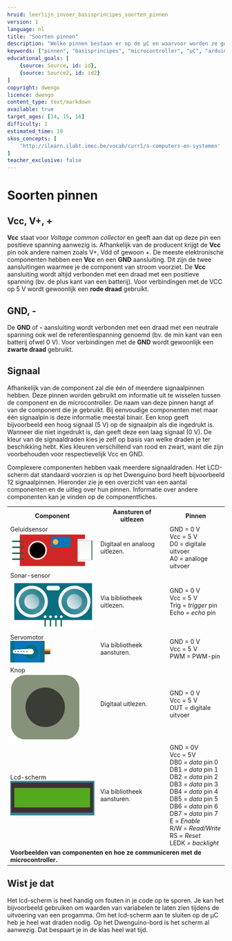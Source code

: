 ```yaml
---
hruid: leerlijn_invoer_basisprincipes_soorten_pinnen
version: 1
language: nl
title: "Soorten pinnen"
description: "Welke pinnen bestaan er op de µC en waarvoor worden ze gebruikt?"
keywords: ["pinnen", "basisprincipes", "microcontroller", "µC", "arduino", "dwenguino"]
educational_goals: [
    {source: Source, id: id}, 
    {source: Source2, id: id2}
]
copyright: dwengo
licence: dwengo
content_type: text/markdown
available: true
target_ages: [14, 15, 16]
difficulty: 1
estimated_time: 10
skos_concepts: [
    'http://ilearn.ilabt.imec.be/vocab/curr1/s-computers-en-systemen'
]
teacher_exclusive: false
---
```


# Soorten pinnen

## Vcc, V+, +

**Vcc** staat voor *Voltage common collector* en geeft aan dat op deze pin een positieve spanning aanwezig is. Afhankelijk van de producent krijgt de **Vcc**  pin ook andere namen zoals V+, Vdd of gewoon +. De meeste elektronische componenten hebben een **Vcc** en een **GND** aansluiting. Dit zijn de twee aansluitingen waarmee je de component van stroom voorziet. De **Vcc** aansluiting wordt altijd verbonden met een draad met een positieve spanning (bv. de plus kant van een batterij). Voor verbindingen met de VCC op 5 V wordt gewoonlijk een **rode draad** gebruikt. 

## GND, -

De **GND** of **-** aansluiting wordt verbonden met een draad met een neutrale spanning ook wel de referentiespanning genoemd (bv. de min kant van een batterij ofwel 0 V). Voor verbindingen met de **GND** wordt gewoonlijk een **zwarte draad** gebruikt. 

## Signaal

Afhankelijk van de component zal die één of meerdere signaalpinnen hebben. Deze pinnen worden gebruikt om informatie uit te wisselen tussen de component en de microcontroller. De naam van deze pinnen hangt af van de component die je gebruikt. Bij eenvoudige componenten met maar één signaalpin is deze informatie meestal binair. Een knop geeft bijvoorbeeld een hoog signaal (5 V) op de signaalpin als die ingedrukt is. Wanneer die niet ingedrukt is, dan geeft deze een laag signaal (0 V). De kleur van de signaaldraden kies je zelf op basis van welke draden je ter beschikking hebt. Kies kleuren verschillend van rood en zwart, want die zijn voorbehouden voor respectievelijk Vcc en GND.

Complexere componenten hebben vaak meerdere signaaldraden. Het LCD-scherm dat standaard voorzien is op het Dwenguino bord heeft bijvoorbeeld 12 signaalpinnen. Hieronder zie je een overzicht van een aantal componenten en de uitleg over hun pinnen. Informatie over andere componenten kan je vinden op de componentfiches.

<table>
    <tr>
        <th>
            <strong>Component</strong>
        </th>
        <th>
            <strong>Aansturen of uitlezen</strong>
        </th>
        <th>
            <strong>Pinnen</strong>
        </th>
    </tr>
    <tr>
        <td>
            <div>Geluidsensor</div>
            <img src="img/sound.png" alt="Afbeelding geluidsensor" title="Afbeelding geluidsensor"></img>
        </td>
        <td>
            Digitaal en analoog uitlezen.
        </td>
        <td>
            GND = 0 V</br>
            Vcc = 5 V</br>
            D0 = digitale uitvoer</br>
            A0 = analoge uitvoer
        </td>
    </tr>
    <tr>
        <td>
            <div>Sonar-sensor</div>
            <img src="img/sonar.png" alt="Afbeelding sonar-sensor" title="Afbeelding sonar-sensor"></img>
        </td>
        <td>
            Via bibliotheek uitlezen.
        </td>
        <td>
            GND = 0 V</br>
            Vcc = 5 V</br>
            Trig = <em>trigger</em> pin</br>
            Echo = <em>echo</em> pin
        </td>
    </tr>
    <tr>
        <td>
            <div>Servomotor</div>
            <img src="img/servo.png" alt="Afbeelding servomotor" title="Afbeelding servomotor"></img>
        </td>
        <td>
            Via bibliotheek aansturen.
        </td>
        <td>
            GND = 0 V</br>
            Vcc = 5 V</br>
            PWM = PWM-pin
        </td>
    </tr>
    <tr>
        <td>
            <div>Knop</div>
            <img src="img/button.png" alt="Afbeelding knop" title="Afbeelding knop"></img>
        </td>
        <td>
            Digitaal uitlezen.
        </td>
        <td>
            GND = 0 V</br>
            Vcc = 5 V</br>
            OUT = digitale uitvoer
        </td>
    </tr>
    <tr>
        <td>
            <div>Lcd-scherm</div>
            <img src="img/lcd.png" alt="Afbeelding lcd-scherm" title="Afbeelding lcd-scherm"></img>
        </td>
        <td>
            Via bibliotheek aansturen.
        </td>
        <td>
            GND = 0V</br>
            Vcc = 5V</br>
            DB0 = <em>data</em> pin 0</br>
            DB1 = <em>data</em> pin 1</br>
            DB2 = <em>data</em> pin 2</br>
            DB3 = <em>data</em> pin 3</br>
            DB4 = <em>data</em> pin 4</br>
            DB5 = <em>data</em> pin 5</br>
            DB6 = <em>data</em> pin 6</br>
            DB7 = <em>data</em> pin 7</br>
            E = <em>Enable</em></br>
            R/W = <em>Read/Write</em></br>
            RS = <em>Reset</em></br>
            LEDK = <em>backlight</em></br>
        </td>
    </tr>
    <tr>
        <td colspan=3><strong>Voorbeelden van componenten en hoe ze communiceren met de microcontroller.</strong></td>
    </tr>
</table>

<div class="dwengo-content sideinfo">
    <h2 class="title">Wist je dat</h2>
    <div class="content">
    Het lcd-scherm is heel handig om fouten in je code op te sporen. Je kan het bijvoorbeeld gebruiken om waarden van variabelen te laten zien tijdens de uitvoering van een progamma. Om het lcd-scherm aan te sluiten op de µC heb je heel wat draden nodig. Op het Dwenguino-bord is het scherm al aanwezig. Dat bespaart je in de klas heel wat tijd.
    </div>
</div>
